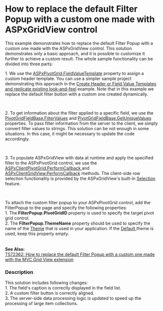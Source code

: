 # How to replace the default Filter Popup with a custom one made with ASPxGridView control


<p>This example demonstrates how to replace the default Filter Popup with a custom one made with the ASPxGridView control. This solution demonstrates only a basic approach, and it is possible to customize it further to achieve a custom result. The whole sample functionality can be divided into three parts:</p>
<p>1. We use the <a href="http://documentation.devexpress.com/#AspNet/DevExpressWebASPxPivotGridASPxPivotGrid_FieldValueTemplatetopic">ASPxPivotGrid.FieldValueTemplate</a> property to assign a custom header template. You can use a simpler sample project demonstrating this approach in the <a href="https://www.devexpress.com/Support/Center/p/E1805">Create Header or Field Value Templates and replicate existing look-and-feel</a> example. Note that in this example we replace the default filter button with a custom one created dynamically.</p>
<br>
<p>2. To get information about the filter applied to a specific field, we use the <a href="http://documentation.devexpress.com/#CoreLibraries/DevExpressXtraPivotGridPivotGridFieldBase_FilterValuestopic">PivotGridFieldBase.FilterValues</a> and <a href="http://documentation.devexpress.com/#CoreLibraries/DevExpressXtraPivotGridPivotGridFieldBase_GetUniqueValuestopic">PivotGridFieldBase.GetUniqueValues</a> properties. To pass filter information from the server to the client, we simply convert filter values to strings. This solution can be not enough in some situations. In this case, it might be necessary to update the code accordingly.</p>
<br>
<p>3. To populate ASPxGridView with data at runtime and apply the specified filter to the ASPxPivotGrid control, we use the <a href="http://documentation.devexpress.com/#AspNet/DevExpressWebASPxPivotGridScriptsASPxClientPivotGrid_PerformCallbacktopic">ASPxClientPivotGrid.PerformCallback </a> and <a href="http://documentation.devexpress.com/#AspNet/DevExpressWebASPxGridViewScriptsASPxClientGridView_PerformCallbacktopic">ASPxClientGridView.PerformCallback</a> methods. The client-side row selection functionality is provided by the ASPxGridView's built-in <a href="http://documentation.devexpress.com/#AspNet/CustomDocument3737">Selection </a> feature.</p>
<br>
<p>To attach the custom filter popup to your ASPxPivotGrid control, add the FilterPopup to the page and specify the following properties:<br>1. The <strong>FilterPopup.PivotGridID </strong>property is used to specify the target pivot grid control. <br>2. The <strong>FilterPopup.ThemeName</strong> property should be used to specify the name of the <a href="https://documentation.devexpress.com/#AspNet/CustomDocument11685">Theme</a> that is used in your application. If the <a href="https://documentation.devexpress.com/#AspNet/CustomDocument6655">Default </a>theme is used, keep this property empty. <br><br><br><strong>See Also:</strong><br><a href="https://www.devexpress.com/Support/Center/p/T572362">T572362: How to replace the default Filter Popup with a custom one made with the MVC Grid View extension</a></p>


<h3>Description</h3>

This solution&nbsp;includes following&nbsp;changes:<br>1. The field's caption is correctly displayed in the field list. <br>2. A custom filter button is correctly aligned.<br>3. The server-side data processing logic is updated to speed up the processing of large item collections.

<br/>


